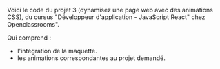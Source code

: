 Voici le code du projet 3 (dynamisez une page web avec des animations CSS), du cursus "Développeur d'application - JavaScript React" chez Openclassrooms".

Qui comprend :
- l'intégration de la maquette.
- les animations correspondantes au projet demandé. 
